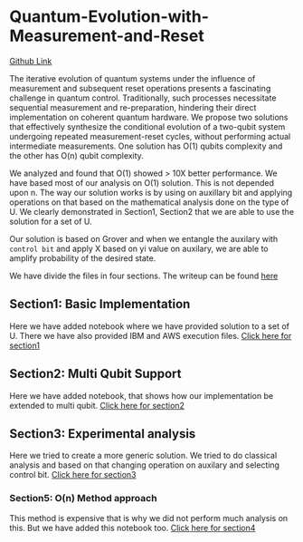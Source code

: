 # Quantum-Evolution-with-Measurement-and-Reset

[Github Link](https://github.com/janhaviC/Quantum-Evolution-with-Measurement-and-Reset)

The iterative evolution of quantum systems under the influence of measurement and subsequent reset operations presents a fascinating challenge in quantum control. Traditionally, such processes necessitate sequential measurement and re-preparation, hindering their direct implementation on coherent quantum hardware. We propose two solutions that effectively synthesize the conditional evolution of a two-qubit system undergoing repeated measurement-reset cycles, without performing actual intermediate measurements. One solution has O(1) qubits complexity and the other has O(n) qubit complexity.

We analyzed and found that O(1) showed > 10X better performance. We have based most of our analysis on O(1) solution. This is not depended upon n. The way our solution works is by using on auxillary bit and applying operations on that based on the mathematical analysis done on the type of U. We clearly demonstrated in Section1, Section2 that we are able to use the solution for a set of U.

Our solution is based on Grover and when we entangle the auxilary with `control bit` and apply X based on yi value on auxilary, we are able to amplify probability of the desired state.

We have divide the files in four sections. The writeup can be found [here](%5BFinal%5DQuantum%20Evolution%20with%20Measurement%20and%20Reset_%20Wells%20Fargo.pdf)

## Section1: Basic Implementation

Here we have added notebook where we have provided solution to a set of U. There we have also provided IBM and AWS execution files. [Click here for section1](Section1)

## Section2: Multi Qubit Support

Here we have added notebook, that shows how our implementation be extended to multi qubit. [Click here for section2](Section2)

## Section3: Experimental analysis

Here we tried to create a more generic solution. We tried to do classical analysis and based on that changing operation on auxilary and selecting control bit. [Click here for section3](Section3)

### Section5: O(n) Method approach

This method is expensive that is why we did not perform much analysis on this. But we have added this notebook too. [Click here for section4](Section4)
